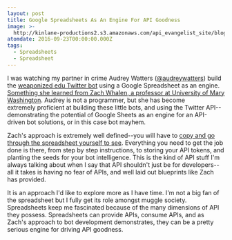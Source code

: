 ```yaml
---
layout: post
title: Google Spreadsheets As An Engine For API Goodness
image: >-
  http://kinlane-productions2.s3.amazonaws.com/api_evangelist_site/blog/how_to_make_a_twitter_bot_with_google_spreadsheets_version_0_4_zach_whalen.png
atomdate: 2016-09-23T00:00:00.000Z
tags:
  - Spreadsheets
  - Spreadsheet
---
```

I was watching my partner in crime Audrey Watters ([@audreywatters](https://twitter.com/audreywatters)) build the [weaponized edu Twitter bot](https://twitter.com/weaponizedu) using a Google Spreadsheet as an engine. [Something she learned from Zach Whalen, a professor at University of Mary Washington](http://www.zachwhalen.net/posts/how-to-make-a-twitter-bot-with-google-spreadsheets-version-04/). Audrey is not a programmer, but she has become extremely proficient at building these little bots, and using the Twitter API--demonstrating the potential of Google Sheets as an engine for an API-driven bot solutions, or in this case bot mayhem.

Zach's approach is extremely well defined--you will have to [copy and go through the spreadsheet yourself to see](https://docs.google.com/spreadsheets/d/1Cbg_6pYN04XtDHpDLtxAP3ExQEBL8PYBXBQ1E5_Sq30/copy). Everything you need to get the job done is there, from step by step instructions, to storing your API tokens, and planting the seeds for your bot intelligence. This is the kind of API stuff I'm always talking about when I say that API shouldn't just be for developers--all it takes is having no fear of APIs, and well laid out blueprints like Zach has provided.

It is an approach I'd like to explore more as I have time. I'm not a big fan of the spreadsheet but I fully get its role amongst muggle society. Spreadsheets keep me fascinated because of the many dimensions of API they possess. Spreadsheets can provide APIs, consume APIs, and as Zach's approach to bot development demonstrates, they can be a pretty serious engine for driving API goodness.